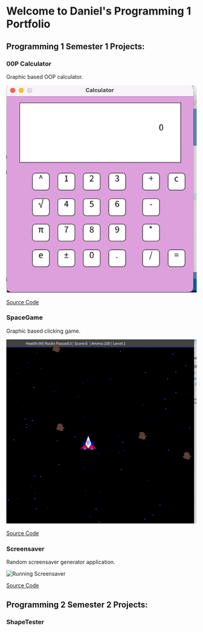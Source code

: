 # Welcome to Daniel's Programming 1 Portfolio

## Programming 1 Semester 1 Projects:

### 00P Calculator

Graphic based OOP calculator.

![Running Calculator](https://github.com/danielqian0/Programming1Portfolio/blob/gh-pages/images/Calc.png?raw=true)

[Source Code](https://github.com/danielqian0/Programming1Portfolio/tree/gh-pages/src/calculator)

### SpaceGame

Graphic based clicking game.

![Running SpaceGame](https://github.com/danielqian0/Programming1Portfolio/blob/gh-pages/images/SpaceGame.png)

[Source Code](https://github.com/danielqian0/Programming1Portfolio/blob/gh-pages/src/SpaceGame.pde)
### Screensaver

Random screensaver generator application.

![Running Screensaver](https://github.com/danielqian0/Programming1Portfolio/tree/gh-pages/src/calculator)

[Source Code](https://github.com/danielqian0/Programming1Portfolio/blob/gh-pages/src/ScreenSaver.pde)
## Programming 2 Semester 2 Projects:

### ShapeTester
